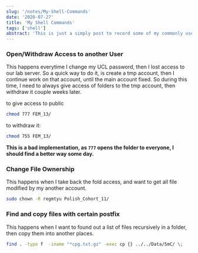 ```yaml
---
slug: '/notes/My-Shell-Commands'
date: '2020-07-27'
title: 'My Shell Commands'
tags: ['shell']
abstract: 'This is just a simply post to record some of my commonly used bash script. So that I can copy paste quickly.'
---
```


### Open/Withdraw Access to another User

This happens everytime I change my UCL password, then I lost access to our lab server. So a quick way to do it, is create a tmp account, then I continue work on that account, until the main account fixed. So during this time, I need to always give access of folders to the tmp account, then withdraw it couple weeks later.

to give access to public


```bash
chmod 777 FEM_13/
```

to withdraw it:

```bash
chmod 755 FEM_13/
```

**This is a bad implementation, as `777` opens the folder to everyone, I should find a better way some day.**

###  Change File Ownership

This happens when I take back the fold access, and want to get all file modified by my another account.

```bash
sudo chown -R regmtyu Polish_Cohort_11/
```

### Find and copy files with certain postfix

This happens when I want to found out a list of files recursively in a folder, then copy them into another places.

```bash
find . -type f  -iname "*cpg.txt.gz" -exec cp {} ../../Data/5mC/ \;
```